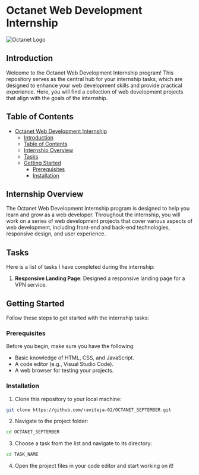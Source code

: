 # Octanet Web Development Internship

![Octanet Logo](https://octanet.in/storage/2023/06/cropped-O-removebg-preview.png)

## Introduction

Welcome to the Octanet Web Development Internship program! This repository serves as the central hub for your internship tasks, which are designed to enhance your web development skills and provide practical experience. Here, you will find a collection of web development projects that align with the goals of the internship.

## Table of Contents

- [Octanet Web Development Internship](#octanet-web-development-internship)
  - [Introduction](#introduction)
  - [Table of Contents](#table-of-contents)
  - [Internship Overview](#internship-overview)
  - [Tasks](#tasks)
  - [Getting Started](#getting-started)
    - [Prerequisites](#prerequisites)
    - [Installation](#installation)

## Internship Overview

The Octanet Web Development Internship program is designed to help you learn and grow as a web developer. Throughout the internship, you will work on a series of web development projects that cover various aspects of web development, including front-end and back-end technologies, responsive design, and user experience.

## Tasks

Here is a list of tasks I have completed during the internship:

1. **Responsive Landing Page**: Designed a responsive landing page for a VPN service.

## Getting Started

Follow these steps to get started with the internship tasks:

### Prerequisites

Before you begin, make sure you have the following:

- Basic knowledge of HTML, CSS, and JavaScript.
- A code editor (e.g., Visual Studio Code).
- A web browser for testing your projects.

### Installation

1. Clone this repository to your local machine:

```bash
git clone https://github.com/raviteja-02/OCTANET_SEPTEMBER.git
```

2. Navigate to the project folder:

```bash
cd OCTANET_SEPTEMBER
```

3. Choose a task from the list and navigate to its directory:

```bash
cd TASK_NAME
```

4. Open the project files in your code editor and start working on it!
